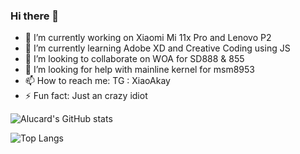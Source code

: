 ### Hi there 👋

- 🔭 I’m currently working on Xiaomi Mi 11x Pro and Lenovo P2
- 🌱 I’m currently learning Adobe XD and Creative Coding using JS
- 👯 I’m looking to collaborate on WOA for SD888 & 855
- 🤔 I’m looking for help with mainline kernel for msm8953
- 📫 How to reach me: TG : XiaoAkay
- ⚡ Fun fact: Just an crazy idiot

![Alucard's GitHub stats](https://github-readme-stats.vercel.app/api?username=alucard-storm&show_icons=true&theme=dracula)


![Top Langs](https://github-readme-stats.vercel.app/api/top-langs/?username=Alucard-Storm&layout=compact&theme=dracula)
